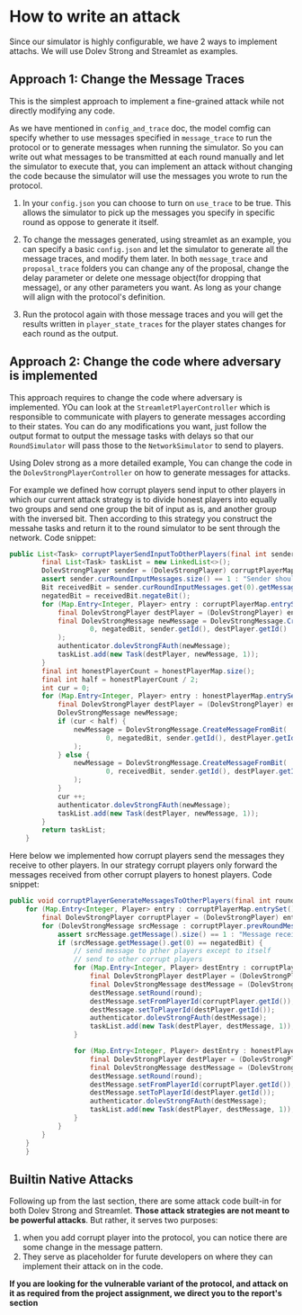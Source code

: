 # How to write an attack
Since our simulator is highly configurable, we have 2 ways to implement attachs. We will use Dolev Strong and Streamlet as examples.

## Approach 1: Change the Message Traces
This is the simplest approach to implement a fine-grained attack while not directly modifying any code. 

As we have mentioned in `config_and_trace` doc, the model comfig can specify whether to use messages specified in `message_trace` to run the protocol or to generate messages when running the simulator. So you can write out what messages to be transmitted at each round manually and let the simulator to execute that, you can implement an attack without changing the code because the simulator will use the messages you wrote to run the protocol.

1. In your `config.json` you can choose to turn on `use_trace` to be true. This allows the simulator to pick up the messages you specify in specific round as oppose to generate it itself.

2. To change the messages generated, using streamlet as an example, you can specify a basic `config.json` and let the simulator to generate all the message traces, and modify them later. In both `message_trace` and `proposal_trace` folders you can change any of the proposal, change the delay parameter or delete one message object(for dropping that message), or any other parameters you want. As long as your change will align with the protocol's definition.

3. Run the protocol again with those message traces and you will get the results written in `player_state_traces` for the player states changes for each round as the output. 

## Approach 2: Change the code where adversary is implemented
This approach requires to change the code where adversary is implemented. YOu can look at the `StreamletPlayerController` which is responsible to communicate with players to generate messages according to their states. You can do any modifications you want, just follow the output format to output the message tasks with delays so that our `RoundSimulator` will pass those to the `NetworkSimulator` to send to players.

Using Dolev strong as a more detailed example, You can change the code in the `DolevStrongPlayerController` on how to generate messages for attacks.

For example we defined how corrupt players send input to other players in which our current attack strategy is to divide honest players into equally two groups and send one group the bit of input as is, and another group with the inversed bit. Then according to this strategy you construct the messahe tasks and return it to the round simulator to be sent through the network. Code snippet:

```java
public List<Task> corruptPlayerSendInputToOtherPlayers(final int senderId) {
        final List<Task> taskList = new LinkedList<>();
        DolevStrongPlayer sender = (DolevStrongPlayer) corruptPlayerMap.get(senderId);
        assert sender.curRoundInputMessages.size() == 1 : "Sender should receive an initial bit of 1";
        Bit receivedBit = sender.curRoundInputMessages.get(0).getMessage().get(0);
        negatedBit = receivedBit.negateBit();
        for (Map.Entry<Integer, Player> entry : corruptPlayerMap.entrySet()) {
            final DolevStrongPlayer destPlayer = (DolevStrongPlayer) entry.getValue();
            final DolevStrongMessage newMessage = DolevStrongMessage.CreateMessageFromBit(
                    0, negatedBit, sender.getId(), destPlayer.getId()
            );
            authenticator.dolevStrongFAuth(newMessage);
            taskList.add(new Task(destPlayer, newMessage, 1));
        }
        final int honestPlayerCount = honestPlayerMap.size();
        final int half = honestPlayerCount / 2;
        int cur = 0;
        for (Map.Entry<Integer, Player> entry : honestPlayerMap.entrySet()) {
            final DolevStrongPlayer destPlayer = (DolevStrongPlayer) entry.getValue();
            DolevStrongMessage newMessage;
            if (cur < half) {
                newMessage = DolevStrongMessage.CreateMessageFromBit(
                        0, negatedBit, sender.getId(), destPlayer.getId()
                );
            } else {
                newMessage = DolevStrongMessage.CreateMessageFromBit(
                        0, receivedBit, sender.getId(), destPlayer.getId()
                );
            }
            cur ++;
            authenticator.dolevStrongFAuth(newMessage);
            taskList.add(new Task(destPlayer, newMessage, 1));
        }
        return taskList;
    }
```

Here below we implemented how corrupt players send the messages they receive to other players. In our strategy corrupt players only forward the messages received from other corrupt players to honest players. Code snippet:

```java
public void corruptPlayerGenerateMessagesToOtherPlayers(final int round, final List<Task> taskList) {
    for (Map.Entry<Integer, Player> entry : corruptPlayerMap.entrySet()) {
        final DolevStrongPlayer corruptPlayer = (DolevStrongPlayer) entry.getValue();
        for (DolevStrongMessage srcMessage : corruptPlayer.prevRoundMessages) {
            assert srcMessage.getMessage().size() == 1 : "Message received should only contain one bit";
            if (srcMessage.getMessage().get(0) == negatedBit) {
                // send message to pther players except to itself
                // send to other corrupt players
                for (Map.Entry<Integer, Player> destEntry : corruptPlayerMap.entrySet()) {
                    final DolevStrongPlayer destPlayer = (DolevStrongPlayer) destEntry.getValue();
                    final DolevStrongMessage destMessage = (DolevStrongMessage) srcMessage.deepCopy();
                    destMessage.setRound(round);
                    destMessage.setFromPlayerId(corruptPlayer.getId());
                    destMessage.setToPlayerId(destPlayer.getId());
                    authenticator.dolevStrongFAuth(destMessage);
                    taskList.add(new Task(destPlayer, destMessage, 1));
                }

                for (Map.Entry<Integer, Player> destEntry : honestPlayerMap.entrySet()) {
                    final DolevStrongPlayer destPlayer = (DolevStrongPlayer) destEntry.getValue();
                    final DolevStrongMessage destMessage = (DolevStrongMessage) srcMessage.deepCopy();
                    destMessage.setRound(round);
                    destMessage.setFromPlayerId(corruptPlayer.getId());
                    destMessage.setToPlayerId(destPlayer.getId());
                    authenticator.dolevStrongFAuth(destMessage);
                    taskList.add(new Task(destPlayer, destMessage, 1));
                }
            }
        }
    }
    }
```

## Builtin Native Attacks

Following up from the last section, there are some attack code built-in for both Dolev Strong and Streamlet. **Those attack strategies are not meant to be powerful attacks**. But rather, it serves two purposes:
1. when you add corrupt player into the protocol, you can notice there are some change in the message pattern. 
2. They serve as placeholder for furute developers on where they can implement their attack on in the code.

**If you are looking for the vulnerable variant of the protocol, and attack on it as required from the project assignment, we direct you to the report's <Vulnerable Variants> section**
